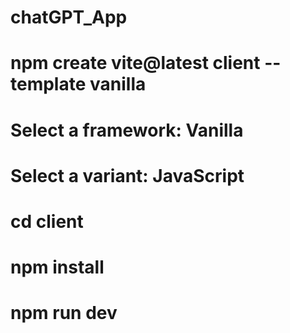 # chatGPT_App

# npm create vite@latest client --template vanilla

# Select a framework: Vanilla

# Select a variant: JavaScript

# cd client

# npm install

# npm run dev
